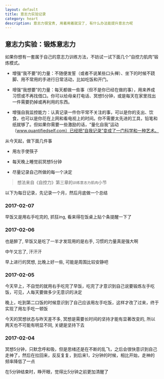 ```yaml
---
layout: default
title: 意志力实验记录
category: heart
description: 意志力很宝贵, 用着用着就没了, 有什么办法能提升意志力呢
---
```


## 意志力实验：锻炼意志力

如果你想有一套属于自己的意志力训练方法，不妨试一试下面几个“自控力肌肉”锻炼模式。

* 增强“我不要”的力量：不随便发誓（或者不说某些口头禅）、坐下的时候不跷脚、用不常用的手进行日常活动，比如吃饭和开门。

* 增强“我想要”的力量：每天都做一些事（但不是你已经在做的事），用来养成习惯或不再找借口。你可以给母亲打电话、冥想5分钟，或是每天在家里找出一件需要扔掉或再利用的东西。

* 增强自我监控能力：认真记录一件你平常不关注的事，可以是你的支出、饮食，也可以是你花在上网和看电视上的时间。你不需要太先进的工具，铅笔和纸就够了。但如果你需要一些激励的话，“量化自我”运动（www.quantifiedself.com）已经把“自我记录”变成了一门科学和一种艺术。

从今天起，做下面几件事

* 用左手使筷子

* 每天晚上睡觉前冥想5分钟

* 尽量记录自己所做的每一个决定

> 想法来自《自控力》第三章的`训练意志力肌肉`小节

以下为每日记录，先记录一个月，然后月底做一个总结

### 2017-02-07

早饭又是用右手吃完的, 抓狂ing, 看来得在饭桌上贴个条提醒一下了

### 2017-02-06

也是醉了, 早饭又是吃了一半才发现用的是右手, 习惯的力量真是强大啊

中午又忘了, 汗汗汗

早上进行的冥想, 比晚上好一些, 可能是周围比较安静吧

### 2017-02-05

今天早上，不自觉的就用右手吃完了早饭，吃完了才意识到自己说要锻炼左手吃饭，可见，人每天要做多少无意识的决定

晚上，吃到第二口饭的时候意识到了自己应该用左手吃饭，这样才改了过来，终于实现了用左手吃一顿饭

今天的冥想状态与昨天差不多, 冥想是需要长时间的坚持才能有显著改变的, 所以两天也不可能有明显不同, 关键是坚持下去

### 2017-02-04

冥想5分钟，只默念呼和吸，但是思绪还是在不断的乱飞，之后会很快意识到自己走神了，然后在拉回来，反反复复，到后来1，2分钟的时候，相比开始，走神的频率降低了一点

在5分钟结束时，睁开眼，觉得比5分钟之前更加清醒了